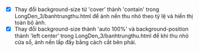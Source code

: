 - [x] Thay đổi background-size từ 'cover' thành 'contain' trong LongDen_3/banhtrungthu.html để ảnh nền thu nhỏ theo tỷ lệ và hiển thị toàn bộ ảnh.
- [x] Thay đổi background-size thành 'auto 100%' và background-position thành 'left center' trong LongDen_3/banhtrungthu.html để khi thu nhỏ cửa sổ, ảnh nền lấp đầy bằng cách cắt bên phải.
